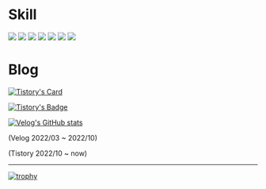


# Skill
<div> 
 <img src="https://img.shields.io/badge/Java-007396? style=flat-square&logo=Java&logoColor=white"/>
 <img src="https://img.shields.io/badge/Kotlin-white? style=flat-square&logo=Kotlin&logoColor=#7F52FF"/>
 <img src="https://img.shields.io/badge/c++-00599C?style=flat-square&logo=c%2B%2B&logoColor=white">

 <img src="https://img.shields.io/badge/Spring-white? style=flat-square&logo=Spring&logoColor=#6DB33F"/>
 <img src="https://img.shields.io/badge/Spring Boot-white? style=flat-square&logo=Spring Boot&logoColor=##6DB33F"/>
 
 <img src="https://img.shields.io/badge/mariaDB-003545?style=fflat-square&logo=mariaDB&logoColor=white"> 
 <img src="https://img.shields.io/badge/Android-white? style=flat-square&logo=Android&logoColor=3DDC84"/>

</div>

# Blog

<div>

 
 [![Tistory's Card](https://github-readme-tistory-card.vercel.app/api?name=delvering)](https://delvering.tistory.com)
 

 [![Tistory's Badge](https://github-readme-tistory-card.vercel.app/api/badge?name=델버&theme=default)](https://delvering.tistory.com)
  
 

 [![Velog's GitHub stats](https://velog-readme-stats.vercel.app/api/badge?name=delvering17)](https://velog.io/@delvering17) 
 
 (Velog 2022/03 ~ 2022/10)
 
 (Tistory 2022/10 ~ now)
</div>

---

<div>
 
<!-- ![delvering17's GitHub stats](https://github-readme-stats.vercel.app/api?username=delvering17&theme=dark&show_icons=true)

[![delvering17's github stats](https://github-readme-stats.vercel.app/api/top-langs/?username=delvering17&show_icons=true&hide_border=true&title_color=dark&icon_color=004386&layout=compact)](https://github.com/delvering17) -->


[![trophy](https://github-profile-trophy.vercel.app/?username=delvering17)](https://github.com/ryo-ma/github-profile-trophy)
</div>
